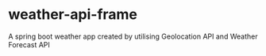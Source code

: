 # weather-api-frame
A spring boot weather app created by utilising Geolocation API and Weather Forecast API
